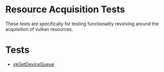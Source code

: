 # Resource Acquisition Tests

These tests are specifically for testing functionality revolving around
the acquisition of vulkan resources.

# Tests
- [vkGetDeviceQueue](vkGetDeviceQueue/README.md)
